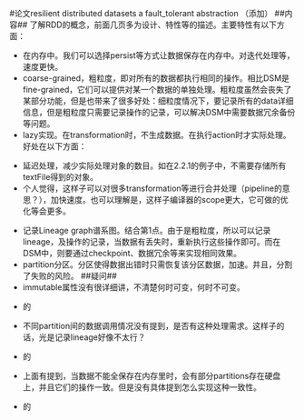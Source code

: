#论文resilient distributed datasets a fault_tolerant abstraction （添加）
##内容##
了解RDD的概念，前面几页多为设计、特性等的描述。主要特性有以下方面：
* 在内存中。我们可以选择persist等方式让数据保存在内存中。对迭代处理等，速度更快。
* coarse-grained，粗粒度，即对所有的数据都执行相同的操作。相比DSM是fine-grained，它们可以提供对某一个数据的单独处理。粗粒度虽然会丧失了某部分功能，但是也带来了很多好处：细粒度情况下，要记录所有的data详细信息，但是粗粒度只需要记录操作的记录，可以解决DSM中需要数据冗余备份等问题。
* lazy实现。在transformation时，不生成数据。在执行action时才实际处理。好处在以下方面：
- 延迟处理，减少实际处理对象的数目。如在2.2.1的例子中，不需要存储所有textFile得到的对象。
- 个人觉得，这样子可以对很多transformation等进行合并处理（pipeline的意思？），加快速度。也可以理解是，这样子编译器的scope更大，它可做的优化等会更多。
* 记录Lineage graph谱系图。结合第1点。由于是粗粒度，所以可以记录lineage，及操作的记录，当数据有丢失时，重新执行这些操作即可。而在DSM中，则要通过checkpoint、数据冗余等来实现相同效果。
* partition分区。分区使得数据出错时只需恢复该分区数据，加速。并且，分割了失败的风险。
##疑问##
* immutable属性没有很详细讲，不清楚何时可变，何时不可变。
- 的
* 不同partition间的数据调用情况没有提到，是否有这种处理需求。这样子的话，光是记录lineage好像不太行？
- 的
* 上面有提到，当数据不能全保存在内存里时，会有部分partitions存在硬盘上，并且它们的操作一致。但是没有具体提到怎么实现这种一致性。
- 的
